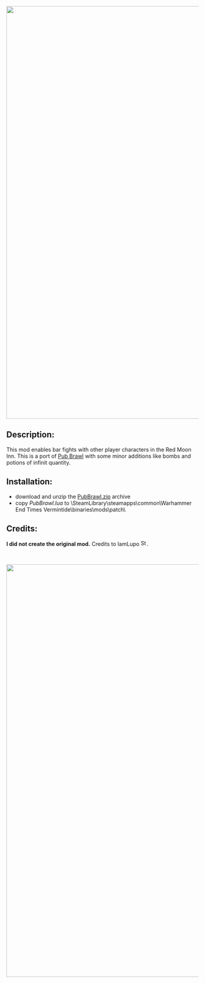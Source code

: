 <p align="center">
  <img src="../../../assets/banner-top.png" alt="" width="1080">
</p>

## Description:
This mod enables bar fights with other player characters in the Red Moon Inn. This is a port of [Pub Brawl](https://www.nexusmods.com/vermintide/mods/27?tab=files) with some minor additions like bombs and potions of infinit quantity.

## Installation:
- download and unzip the [PubBrawl.zip](../../../../releases/tag/PubBrawl) archive
- copy *PubBrawl.lua* to \SteamLibrary\steamapps\common\Warhammer End Times Vermintide\binaries\mods\patch\

## Credits:
**I did not create the original mod.** Credits to IamLupo [<img src="https://steamcommunity.com/favicon.ico" alt="Steam" title="IamLupo" width="16">](https://steamcommunity.com/profiles/76561198069012995).

<br/>

<p align="center">
  <img src="../../../assets/banner-buttom.png" alt="" width="1080">
</p>
